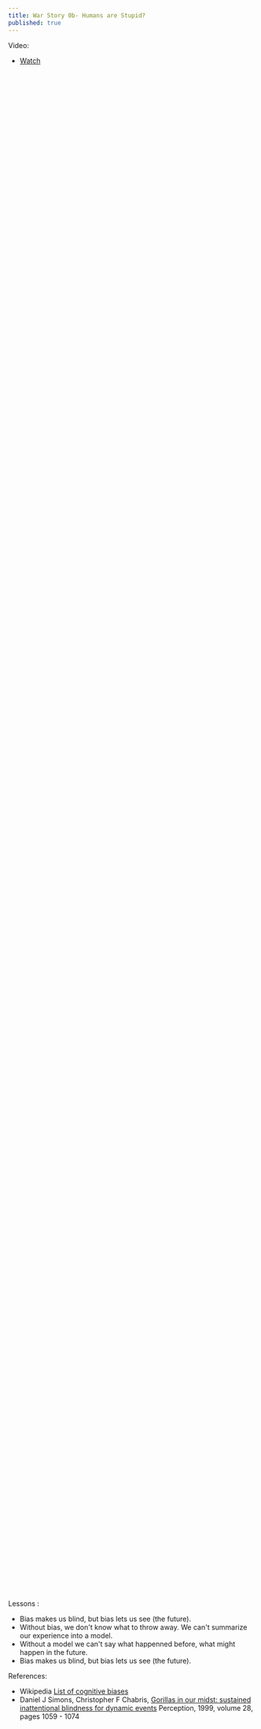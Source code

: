 ```yaml
---
title: War Story 0b- Humans are Stupid?
published: true
---
```


Video:

- [Watch](https://www.youtube.com/watch?v=vJG698U2Mvo)

<p>&nbsp; </p><p>&nbsp; </p><p>&nbsp; </p><p>&nbsp; </p><p>&nbsp; </p><p>&nbsp; </p><p>&nbsp; </p><p>&nbsp; </p><p>&nbsp; </p><p>&nbsp;</p>
<p>&nbsp; </p><p>&nbsp; </p><p>&nbsp; </p><p>&nbsp; </p><p>&nbsp; </p><p>&nbsp; </p><p>&nbsp; </p><p>&nbsp; </p><p>&nbsp; </p><p>&nbsp;</p>
<p>&nbsp; </p><p>&nbsp; </p><p>&nbsp; </p><p>&nbsp; </p><p>&nbsp; </p><p>&nbsp; </p><p>&nbsp; </p><p>&nbsp; </p><p>&nbsp; </p><p>&nbsp;</p>
<p>&nbsp; </p><p>&nbsp; </p><p>&nbsp; </p><p>&nbsp; </p><p>&nbsp; </p><p>&nbsp; </p><p>&nbsp; </p><p>&nbsp; </p><p>&nbsp; </p><p>&nbsp;</p>
<p>&nbsp; </p><p>&nbsp; </p><p>&nbsp; </p><p>&nbsp; </p><p>&nbsp; </p><p>&nbsp; </p><p>&nbsp; </p><p>&nbsp; </p><p>&nbsp; </p><p>&nbsp;</p>
<p>&nbsp; </p><p>&nbsp; </p><p>&nbsp; </p><p>&nbsp; </p><p>&nbsp; </p><p>&nbsp; </p><p>&nbsp; </p><p>&nbsp; </p><p>&nbsp; </p><p>&nbsp;</p>
<p>&nbsp; </p><p>&nbsp; </p><p>&nbsp; </p><p>&nbsp; </p><p>&nbsp; </p><p>&nbsp; </p><p>&nbsp; </p><p>&nbsp; </p><p>&nbsp; </p><p>&nbsp;</p>
<p>&nbsp; </p><p>&nbsp; </p><p>&nbsp; </p><p>&nbsp; </p><p>&nbsp; </p><p>&nbsp; </p><p>&nbsp; </p><p>&nbsp; </p><p>&nbsp; </p><p>&nbsp;</p>
<p>&nbsp; </p><p>&nbsp; </p><p>&nbsp; </p><p>&nbsp; </p><p>&nbsp; </p><p>&nbsp; </p><p>&nbsp; </p><p>&nbsp; </p><p>&nbsp; </p><p>&nbsp;</p>
<p>&nbsp; </p><p>&nbsp; </p><p>&nbsp; </p><p>&nbsp; </p><p>&nbsp; </p><p>&nbsp; </p><p>&nbsp; </p><p>&nbsp; </p><p>&nbsp; </p><p>&nbsp;</p>

Lessons :

- Bias makes us blind, but bias lets us see (the future).
- Without bias, we don't know what to throw away. We can't summarize our experience into a model.
- Without a model we can't say what happenned before, what might happen in the future.
- Bias makes us blind, but bias lets us see (the future).

References:

- Wikipedia [List of cognitive biases](https://en.wikipedia.org/wiki/List_of_cognitive_biases)
- Daniel J Simons, Christopher F Chabris, 
  [Gorillas in our midst: sustained inattentional 
   blindness for dynamic events](http://www.chabris.com/Simons1999.pdf)
  Perception, 1999, volume 28, pages 1059 - 1074


